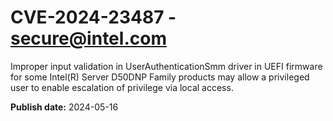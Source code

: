 # CVE-2024-23487 - secure@intel.com

Improper input validation in UserAuthenticationSmm driver in UEFI firmware for some Intel(R) Server D50DNP Family products may allow a privileged user to enable escalation of privilege via local access.

**Publish date:** 2024-05-16
